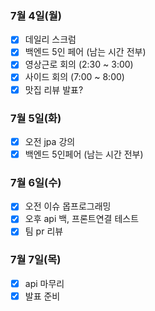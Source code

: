 ### 7월 4일(월)
- [x] 데일리 스크럼
- [x] 백엔드 5인 페어 (남는 시간 전부)
- [x] 영상근로 회의 (2:30 ~ 3:00)
- [x] 사이드 회의 (7:00 ~ 8:00)
- [x] 맛집 리뷰 발표?

### 7월 5일(화)
- [x] 오전 jpa 강의
- [x] 백엔드 5인페어 (남는 시간 전부)

### 7월 6일(수)
- [x] 오전 이슈 몹프로그래밍
- [x] 오후 api 백, 프론트연결 테스트
- [x] 팀 pr 리뷰

### 7월 7일(목)
- [x] api 마무리
- [x] 발표 준비
